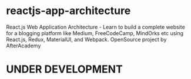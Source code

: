 # reactjs-app-architecture
React.js Web Application Architecture - Learn to build a complete website for a blogging platform like Medium, FreeCodeCamp, MindOrks etc using React.js, Redux, MaterialUI, and Webpack. OpenSource project by AfterAcademy

# UNDER DEVELOPMENT
